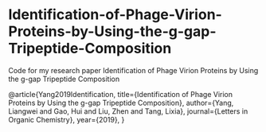 # Identification-of-Phage-Virion-Proteins-by-Using-the-g-gap-Tripeptide-Composition
Code for my research paper Identification of Phage Virion Proteins by Using the g-gap Tripeptide Composition

@article{Yang2019Identification,
  title={Identification of Phage Virion Proteins by Using the g-gap Tripeptide Composition},
  author={Yang, Liangwei and Gao, Hui and Liu, Zhen and Tang, Lixia},
  journal={Letters in Organic Chemistry},
  year={2019},
}
